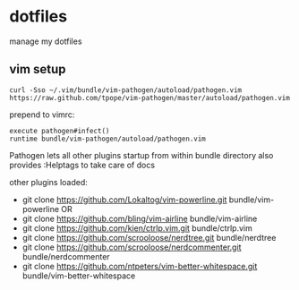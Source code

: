 dotfiles
========

manage my dotfiles

vim setup
---------
    curl -Sso ~/.vim/bundle/vim-pathogen/autoload/pathogen.vim https://raw.github.com/tpope/vim-pathogen/master/autoload/pathogen.vim

prepend to vimrc:

    execute pathogen#infect()
    runtime bundle/vim-pathogen/autoload/pathogen.vim

Pathogen lets all other plugins startup from within bundle directory
also provides :Helptags to take care of docs

other plugins loaded:
* git clone https://github.com/Lokaltog/vim-powerline.git bundle/vim-powerline
OR
* git clone https://github.com/bling/vim-airline bundle/vim-airline
* git clone https://github.com/kien/ctrlp.vim.git bundle/ctrlp.vim
* git clone https://github.com/scrooloose/nerdtree.git bundle/nerdtree
* git clone https://github.com/scrooloose/nerdcommenter.git bundle/nerdcommenter
* git clone https://github.com/ntpeters/vim-better-whitespace.git bundle/vim-better-whitespace 
